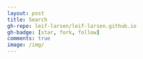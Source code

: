 ```yaml
---
layout: post
title: Search
gh-repo: leif-larsen/leif-larsen.github.io
gh-badge: [star, fork, follow]
comments: true
image: /img/
---
```

    
    